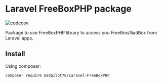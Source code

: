 # Laravel FreeBoxPHP package

<!--
[![Packagist Version](https://img.shields.io/packagist/v/madpilot78/laravel-freebox-php)](https://packagist.org/packages/madpilot78/laravel-freebox-php)
[![Actions Status](https://img.shields.io/github/actions/workflow/status/madpilot78/Laravel-FreeBoxPHP/tests.yml)](https://github.com/madpilot78/Laravel-FreeBoxPHP/actions/workflows/tests.yml)
-->
[![codecov](https://codecov.io/gh/madpilot78/Laravel-FreeBoxPHP/graph/badge.svg?token=TNxAJ6DuHl)](https://codecov.io/github/madpilot78/Laravel-FreeBoxPHP)

Package to use FreeBoxPHP library to access you FreeBox/IliadBox from
Laravel apps.

## Install

Using composer:

```sh
composer require madpilot78/Laravel-FreeBoxPHP
```
